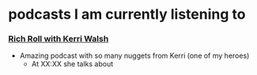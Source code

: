 # podcasts I am currently listening to

### [Rich Roll with Kerri Walsh](http://www.richroll.com/podcast/kerri-walsh-jennings/)
* Amazing podcast with so many nuggets from Kerri (one of my heroes)
    * At XX:XX she talks about

